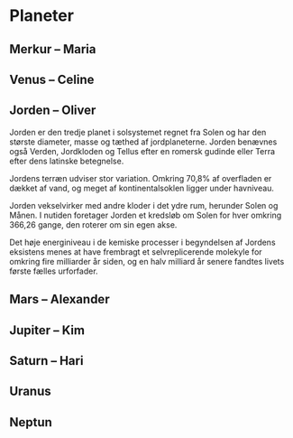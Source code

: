 # Planeter

## Merkur – Maria

## Venus – Celine

## Jorden – Oliver
Jorden er den tredje planet i solsystemet regnet fra Solen og har den største diameter, masse og tæthed af jordplaneterne. Jorden benævnes også Verden, Jordkloden og Tellus efter en romersk gudinde eller Terra efter dens latinske betegnelse.

Jordens terræn udviser stor variation. Omkring 70,8% af overfladen er dækket af vand, og meget af kontinentalsoklen ligger under havniveau.

Jorden vekselvirker med andre kloder i det ydre rum, herunder Solen og Månen. I nutiden foretager Jorden et kredsløb om Solen for hver omkring 366,26 gange, den roterer om sin egen akse.

Det høje energiniveau i de kemiske processer i begyndelsen af Jordens eksistens menes at have frembragt et selvreplicerende molekyle for omkring fire milliarder år siden, og en halv milliard år senere fandtes livets første fælles urforfader.

## Mars – Alexander

## Jupiter – Kim

## Saturn – Hari

## Uranus

## Neptun
